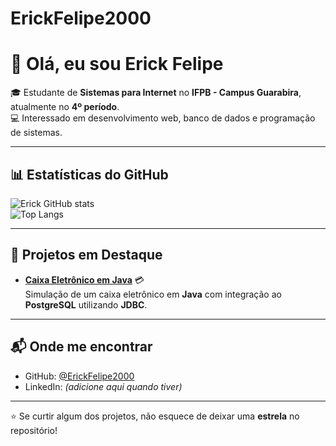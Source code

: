 # ErickFelipe2000  

# 👋 Olá, eu sou Erick Felipe  

🎓 Estudante de **Sistemas para Internet** no **IFPB - Campus Guarabira**, atualmente no **4º período**.  
💻 Interessado em desenvolvimento web, banco de dados e programação de sistemas.  

---

## 📊 Estatísticas do GitHub  

![Erick GitHub stats](https://github-readme-stats.vercel.app/api?username=ErickFelipe2000&show_icons=true&theme=radical)  
![Top Langs](https://github-readme-stats.vercel.app/api/top-langs/?username=ErickFelipe2000&layout=compact&theme=radical)  

---

## 🌟 Projetos em Destaque  

- [**Caixa Eletrônico em Java**](https://github.com/ErickFelipe2000/caixa-eletronico-java) 💳  
  Simulação de um caixa eletrônico em **Java** com integração ao **PostgreSQL** utilizando **JDBC**.  



---

## 📬 Onde me encontrar  

- GitHub: [@ErickFelipe2000](https://github.com/ErickFelipe2000)  
- LinkedIn: *(adicione aqui quando tiver)*  

---

⭐ Se curtir algum dos projetos, não esquece de deixar uma **estrela** no repositório!  
